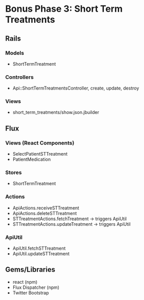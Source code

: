 # Bonus Phase 3: Short Term Treatments

## Rails
### Models
* ShortTermTreatment

### Controllers
* Api::ShortTermTreatmentsController, create, update, destroy

### Views
* short_term_treatments/show.json.jbuilder

## Flux
### Views (React Components)
* SelectPatientSTTreatment
* PatientMedication

### Stores
* ShortTermTreatment

### Actions
* ApiActions.receiveSTTreatment
* ApiActions.deleteSTTreatment
* STTreatmentActions.fetchTreatment -> triggers ApiUtil
* STTreatmentActions.updateTreatment -> triggers ApiUtil

### ApiUtil
* ApiUtil.fetchSTTreatment
* ApiUtil.updateSTTreatment


## Gems/Libraries
* react (npm)
* Flux Dispatcher (npm)
* Twitter Bootstrap
